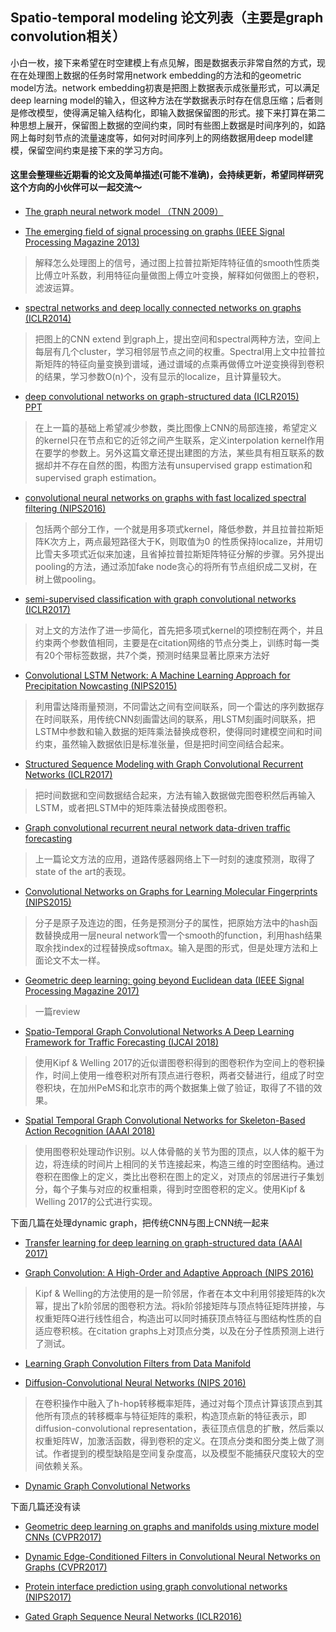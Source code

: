 ## Spatio-temporal modeling 论文列表（主要是graph convolution相关）
小白一枚，接下来希望在时空建模上有点见解，图是数据表示非常自然的方式，现在在处理图上数据的任务时常用network embedding的方法和的geometric model方法。network embedding初衷是把图上数据表示成张量形式，可以满足deep learning model的输入，但这种方法在学数据表示时存在信息压缩；后者则是修改模型，使得满足输入结构化，即输入数据保留图的形式。接下来打算在第二种思想上展开，保留图上数据的空间约束，同时有些图上数据是时间序列的，如路网上每时刻节点的流量速度等，如何对时间序列上的网络数据用deep model建模，保留空间约束是接下来的学习方向。
#### 这里会整理些近期看的论文及简单描述(可能不准确)，会持续更新，希望同样研究这个方向的小伙伴可以一起交流～
- [The graph neural network model （TNN 2009）](https://repository.hkbu.edu.hk/cgi/viewcontent.cgi?referer=https://www.google.com/&httpsredir=1&article=1000&context=vprd_ja)

- [The emerging field of signal processing on graphs (IEEE Signal Processing Magazine 2013)](https://arxiv.org/pdf/1211.0053.pdf)
> 解释怎么处理图上的信号，通过图上拉普拉斯矩阵特征值的smooth性质类比傅立叶系数，利用特征向量做图上傅立叶变换，解释如何做图上的卷积，滤波运算。

- [spectral networks and deep locally connected networks on graphs (ICLR2014)](https://arxiv.org/pdf/1312.6203.pdf)
> 把图上的CNN extend 到graph上，提出空间和spectral两种方法，空间上每层有几个cluster，学习相邻层节点之间的权重。Spectral用上文中拉普拉斯矩阵的特征向量变换到谱域，通过谱域的点乘再做傅立叶逆变换得到卷积的结果，学习参数O(n)个，没有显示的localize，且计算量较大。

- [deep convolutional networks on graph-structured data (ICLR2015)](https://arxiv.org/pdf/1506.05163.pdf)      
   [PPT](http://web.eng.tau.ac.il/deep_learn/wp-content/uploads/2017/03/Deep-Convolutional-Networks-on-Graph-Structured-Data.pdf)
> 在上一篇的基础上希望减少参数，类比图像上CNN的局部连接，希望定义的kernel只在节点和它的近邻之间产生联系，定义interpolation kernel作用在要学的参数上。另外这篇文章还提出建图的方法，某些具有相互联系的数据却并不存在自然的图，构图方法有unsupervised grapp estimation和supervised graph estimation。

- [convolutional neural networks on graphs with fast localized spectral filtering (NIPS2016)](https://arxiv.org/pdf/1606.09375.pdf)
> 包括两个部分工作，一个就是用多项式kernel，降低参数，并且拉普拉斯矩阵K次方上，两点最短路径大于K，则取值为0 的性质保持localize，并用切比雪夫多项式近似来加速，且省掉拉普拉斯矩阵特征分解的步骤。另外提出pooling的方法，通过添加fake node贪心的将所有节点组织成二叉树，在树上做pooling。

- [semi-supervised classification with graph convolutional networks (ICLR2017)](https://arxiv.org/pdf/1609.02907.pdf)
> 对上文的方法作了进一步简化，首先把多项式kernel的项控制在两个，并且约束两个参数值相同，主要是在citation网络的节点分类上，训练时每一类有20个带标签数据，共7个类，预测时结果显著比原来方法好

- [Convolutional LSTM Network: A Machine Learning Approach for Precipitation Nowcasting (NIPS2015)](https://arxiv.org/pdf/1506.04214.pdf)
> 利用雷达降雨量预测，不同雷达之间有空间联系，同一个雷达的序列数据存在时间联系，用传统CNN刻画雷达间的联系，用LSTM刻画时间联系，把LSTM中参数和输入数据的矩阵乘法替换成卷积，使得同时建模空间和时间约束，虽然输入数据依旧是标准张量，但是把时间空间结合起来。

- [Structured Sequence Modeling with Graph Convolutional Recurrent Networks (ICLR2017)](https://arxiv.org/pdf/1612.07659.pdf)
> 把时间数据和空间数据结合起来，方法有输入数据做完图卷积然后再输入LSTM，或者把LSTM中的矩阵乘法替换成图卷积。

- [Graph convolutional recurrent neural network data-driven traffic forecasting](https://arxiv.org/pdf/1707.01926.pdf)
> 上一篇论文方法的应用，道路传感器网络上下一时刻的速度预测，取得了state of the art的表现。

- [Convolutional Networks on Graphs for Learning Molecular Fingerprints (NIPS2015)](https://arxiv.org/pdf/1509.09292.pdf)
> 分子是原子及连边的图，任务是预测分子的属性，把原始方法中的hash函数替换成用一层neural network雪一个smooth的function，利用hash结果取余找index的过程替换成softmax。输入是图的形式，但是处理方法和上面论文不太一样。

- [Geometric deep learning: going beyond Euclidean data (IEEE Signal Processing Magazine 2017)](https://arxiv.org/pdf/1611.08097.pdf)
> 一篇review

- [Spatio-Temporal Graph Convolutional Networks A Deep Learning Framework for Traffic Forecasting (IJCAI 2018)](https://arxiv.org/pdf/1709.04875v4)
> 使用Kipf & Welling 2017的近似谱图卷积得到的图卷积作为空间上的卷积操作，时间上使用一维卷积对所有顶点进行卷积，两者交替进行，组成了时空卷积块，在加州PeMS和北京市的两个数据集上做了验证，取得了不错的效果。

- [Spatial Temporal Graph Convolutional Networks for Skeleton-Based Action Recognition (AAAI 2018)](https://arxiv.org/pdf/1801.07455.pdf)
> 使用图卷积处理动作识别。以人体骨骼的关节为图的顶点，以人体的躯干为边，将连续的时间片上相同的关节连接起来，构造三维的时空图结构。通过卷积在图像上的定义，类比出卷积在图上的定义，对顶点的邻居进行子集划分，每个子集与对应的权重相乘，得到时空图卷积的定义。使用Kipf & Welling 2017的公式进行实现。

下面几篇在处理dynamic graph，把传统CNN与图上CNN统一起来

- [Transfer learning for deep learning on graph-structured data (AAAI 2017)](https://aaai.org/ocs/index.php/AAAI/AAAI17/paper/view/14803/14387)

- [Graph Convolution: A High-Order and Adaptive Approach (NIPS 2016)](https://arxiv.org/pdf/1706.09916.pdf)
> Kipf & Welling的方法使用的是一阶邻居，作者在本文中利用邻接矩阵的k次幂，提出了k阶邻居的图卷积方法。将k阶邻接矩阵与顶点特征矩阵拼接，与权重矩阵Q进行线性组合，构造出可以同时捕获顶点特征与图结构性质的自适应卷积核。在citation graphs上对顶点分类，以及在分子性质预测上进行了测试。

- [Learning Graph Convolution Filters from Data Manifold](https://arxiv.org/pdf/1710.11577.pdf)

- [Diffusion-Convolutional Neural Networks (NIPS 2016)](https://arxiv.org/pdf/1511.02136.pdf)
> 在卷积操作中融入了h-hop转移概率矩阵，通过对每个顶点计算该顶点到其他所有顶点的转移概率与特征矩阵的乘积，构造顶点新的特征表示，即diffusion-convolutional representation，表征顶点信息的扩散，然后乘以权重矩阵W，加激活函数，得到卷积的定义。在顶点分类和图分类上做了测试。作者提到的模型缺陷是空间复杂度高，以及模型不能捕获尺度较大的空间依赖关系。

- [Dynamic Graph Convolutional Networks](https://arxiv.org/pdf/1704.06199.pdf)

下面几篇还没有读

- [Geometric deep learning on graphs and manifolds using mixture model CNNs (CVPR2017)](https://arxiv.org/pdf/1611.08402.pdf)

- [Dynamic Edge-Conditioned Filters in Convolutional Neural Networks on Graphs (CVPR2017)](https://arxiv.org/pdf/1704.02901.pdf)

- [Protein interface prediction using graph convolutional networks (NIPS2017)](https://papers.nips.cc/paper/7231-protein-interface-prediction-using-graph-convolutional-networks.pdf)

- [Gated Graph Sequence Neural Networks (ICLR2016)](https://arxiv.org/pdf/1511.05493.pdf)

